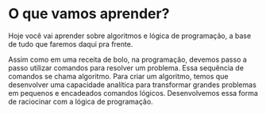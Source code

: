 # O que vamos aprender?

<p>
    Hoje você vai aprender sobre algoritmos e lógica de programação, a base de tudo que faremos daqui pra frente.
</p>
<p>
    Assim como em uma receita de bolo, na programação, devemos passo a passo utilizar comandos para resolver um problema. Essa sequência de comandos se chama algoritmo. Para criar um algoritmo, temos que desenvolver uma capacidade analítica para transformar grandes problemas em pequenos e encadeados comandos lógicos. Desenvolvemos essa forma de raciocinar com a lógica de programação.
</p>
